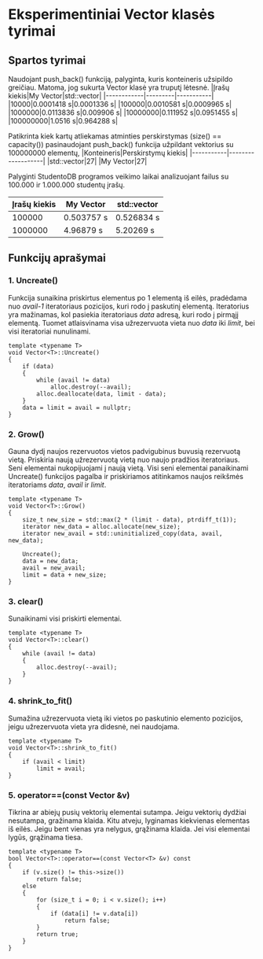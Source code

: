 # Eksperimentiniai Vector klasės tyrimai
## Spartos tyrimai
Naudojant push_back() funkciją, palyginta, kuris konteineris užsipildo greičiau. Matoma, jog sukurta Vector klasė yra truputį lėtesnė.
|Įrašų kiekis|My Vector|std::vector|
|------------|---------|-----------|
|10000|0.0001418 s|0.0001336 s|
|100000|0.0010581 s|0.0009965 s|
|1000000|0.0113836 s|0.009906 s|
|10000000|0.111952 s|0.0951455 s|
|100000000|1.0516 s|0.964288 s|

Patikrinta kiek kartų atliekamas atminties perskirstymas (size() == capacity()) pasinaudojant push_back() funkcija užpildant vektorius su 100000000 elementų,
|Konteineris|Perskirstymų kiekis|
|-----------|-------------------|
|std::vector|27|
|My Vector|27|

Palyginti StudentoDB programos veikimo laikai analizuojant failus su 100.000 ir 1.000.000 studentų įrašų.

|Įrašų kiekis|My Vector|std::vector|
|------------|---------|-----------|
|100000|0.503757 s|0.526834 s|
|1000000|4.96879 s|5.20269 s|

## Funkcijų aprašymai

### 1. Uncreate()
Funkcija sunaikina priskirtus elementus po 1 elementą iš eilės, pradėdama nuo *avail-1* iteratoriaus pozicijos, kuri rodo į paskutinį elementą. Iteratorius yra mažinamas, kol pasiekia iteratoriaus *data* adresą, kuri rodo į pirmąjį elementą. Tuomet atlaisvinama visa užrezervuota vieta nuo *data* iki *limit*, bei visi iteratoriai nunulinami.
```
template <typename T>
void Vector<T>::Uncreate()
{
    if (data)
    {
        while (avail != data)
            alloc.destroy(--avail);
        alloc.deallocate(data, limit - data);
    }
    data = limit = avail = nullptr;
}
```
### 2. Grow()
Gauna dydį naujos rezervuotos vietos padvigubinus buvusią rezervuotą vietą. Priskiria naują užrezervuotą vietą nuo naujo pradžios iteratoriaus. Seni elementai nukopijuojami į naują vietą. Visi seni elementai panaikinami Uncreate() funkcijos pagalba ir priskiriamos atitinkamos naujos reikšmės iteratoriams *data*, *avail* ir *limit*.
```
template <typename T>
void Vector<T>::Grow()
{
    size_t new_size = std::max(2 * (limit - data), ptrdiff_t(1));
    iterator new_data = alloc.allocate(new_size);
    iterator new_avail = std::uninitialized_copy(data, avail, new_data);

    Uncreate();
    data = new_data;
    avail = new_avail;
    limit = data + new_size;
}
```
### 3. clear()
Sunaikinami visi priskirti elementai.
```
template <typename T>
void Vector<T>::clear()
{
    while (avail != data)
    {
        alloc.destroy(--avail);
    }
}
```
### 4. shrink_to_fit()
Sumažina užrezervuota vietą iki vietos po paskutinio elemento pozicijos, jeigu užrezervuota vieta yra didesnė, nei naudojama.
```
template <typename T>
void Vector<T>::shrink_to_fit()
{
    if (avail < limit)
        limit = avail;
}
```

### 5. operator==(const Vector<T> &v) 
Tikrina ar abiejų pusių vektorių elementai sutampa. Jeigu vektorių dydžiai nesutampa, gražinama klaida. Kitu atveju, lyginamas kiekvienas elementas iš eilės. Jeigu bent vienas yra nelygus, grąžinama klaida. Jei visi elementai lygūs, grąžinama tiesa.
```
template <typename T>
bool Vector<T>::operator==(const Vector<T> &v) const
{
    if (v.size() != this->size())
        return false;
    else
    {
        for (size_t i = 0; i < v.size(); i++)
        {
            if (data[i] != v.data[i])
                return false;
        }
        return true;
    }
}
```
